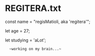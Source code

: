 REGITERA.txt
=============================

const name = "regisMatioli, aka 'regitera'";

let age = 27;    

let studying = 'aLot';


      ~working on my brain...~

